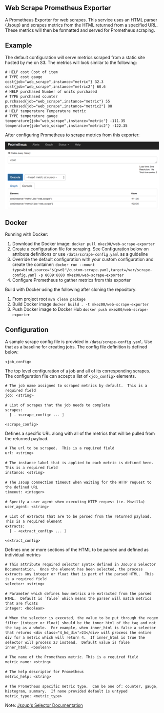 Web Scrape Prometheus Exporter
-

A Prometheus Exporter for web scrapes.  This service uses an HTML parser (Jsoup) and scrapes metrics from the HTML returned from a specified URL.  These metrics will then be formatted and served for Prometheus scraping.

Example
-

The default configuration will serve metrics scraped from a static site hosted by me on S3.  The metrics will look similar to the following:

```
# HELP cost Cost of item
# TYPE cost gauge
cost{job="web_scrape",instance="metric"} 32.3
cost{job="web_scrape",instance="metric2"} 60.6
# HELP purchased Number of units purchased
# TYPE purchased counter
purchased{job="web_scrape",instance="metric"} 55
purchased{job="web_scrape",instance="metric2"} 88
# HELP temperature Temperature metric
# TYPE temperature gauge
temperature{job="web_scrape",instance="metric"} -111.35
temperature{job="web_scrape",instance="metric2"} -122.35
```

After configuring Prometheus to scrape metrics from this exporter:

![alt text](https://github.com/mkez00/web-scrape-exporter/blob/master/data/prom-dash.png)

Docker
-

Running with Docker:

1. Download the Docker image: `docker pull mkez00/web-scrape-exporter`
2. Create a configuration file for scraping.  See Configuration below on attribute definitions or use `/data/scrape-config.yaml` as a guideline
3. Override the default configuration with your custom configuration and create the container: `docker run --mount type=bind,source="$(pwd)"/custom-scrape.yaml,target=/var/scrape-config.yaml -p 8089:8080 mkez00/web-scrape-exporter`
4. Configure Prometheus to gather metrics from this exporter

Build with Docker using the following after cloning the repository:

1. From project root `mvn clean package`
2. Build Docker image `docker build . -t mkez00/web-scrape-exporter`
3. Push Docker image to Docker Hub `docker push mkez00/web-scrape-exporter`

Configuration
-

A sample scrape config file is provided in `/data/scrape-config.yaml`.  Use that as a baseline for creating jobs.  The config file definition is defined below:

`<job_config>` 

The top level configuration of a job and all of its corresponding scrapes.  The configuration file can accept a list of `<job_config>` elements.

```
# The job name assigned to scraped metrics by default.  This is a required field
job: <string>

# List of scrapes that the job needs to complete
scrapes: 
  [ - <scrape_config> ... ]
```

`<scrape_config>`

Defines a specific URL along with all of the metrics that will be pulled from the returned payload.

```
# The url to be scraped.  This is a required field
url: <string>

# The instance label that is applied to each metric is defined here.  This is a required field
instance: <string>

# The Jsoup connection timeout when waiting for the HTTP request to the defined URL
timeout: <integer>

# Specify a user agent when executing HTTP request (ie. Mozilla)
user_agent: <string>

# List of extracts that are to be parsed from the returned payload.  This is a required element
extracts: 
  [ - <extract_config> ... ]
```

`<extract_config>`

Defines one or more sections of the HTML to be parsed and defined as individual metrics

```
# This attribute required selector syntax defined in Jsoup's Selector Documentation.  Once the element has been selected, the process extracts any integer or float that is part of the parsed HTML.  This is a required field
selector: <string>

# Parameter which defines how metrics are extracted from the parsed HTML.  Default is `false` which means the parser will match metrics that are floats
integer: <boolean>

# When the selector is executed, the value to be put through the regex filter (integer or float) should be the inner html of the tag and not the tag as a whole.  For example, when inner_html is false a selector that returns <div class="4_hd_div">23</div> will process the entire div for a metric which will return 4.  If inner_html is true the selector will process 23 instead.  Default value is false
inner_html: <boolean>

# The name of the Prometheus metric. This is a required field
metric_name: <string>

# The help descriptor for Prometheus
metric_help: <string>

# The Prometheus specific metric type.  Can be one of: counter, gauge, histogram, summary.  If none provided default is untyped
metric_type: <metric_type>
```

Note: <a href="https://jsoup.org/cookbook/extracting-data/selector-syntax">Jsoup's Selector Documentation</a>

